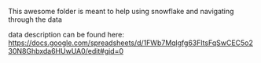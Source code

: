 This awesome folder is meant to help using snowflake and navigating through the data

data description can be found here:
https://docs.google.com/spreadsheets/d/1FWb7Mqlgfg63FltsFqSwCEC5o230N8Ghbxda6HUwUA0/edit#gid=0




